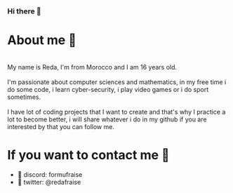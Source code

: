 ### Hi there 👋

# About me 🎯
<br >My name is Reda, I'm from Morocco and I am 16 years old. <br />
<br >I'm passionate about computer sciences and mathematics, in my free time i do some code, i learn cyber-security, i play video games or i do sport sometimes. <br />
<br >I have lot of coding projects that I want to create and that's why I practice a lot to become better, i will share whatever i do in my github if you are interested by that you can follow me. <br />

# If you want to contact me 🎯
- 🎈 discord: formufraise
- 🎈 twitter: @redafraise

